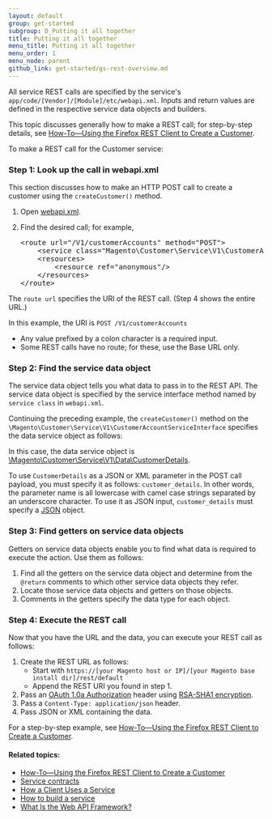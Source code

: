```yaml
---
layout: default
group: get-started
subgroup: D_Putting it all together
title: Putting it all together
menu_title: Putting it all together
menu_order: 1
menu_node: parent
github_link: get-started/gs-rest-overview.md
---
```


All service REST calls are specified by the service's `app/code/[Vendor]/[Module]/etc/webapi.xml`. Inputs and return values are defined in the respective service data objects and builders.

This topic discusses generally how to make a REST call; for step-by-step details, see <a href="{{ site.gdeurl }}get-started/rest/rest-ff-rest-client.html">How-To&mdash;Using the Firefox REST Client to Create a Customer</a>.

To make a REST call for the Customer service:

<div id="accordion">
<h3>Step 1: Look up the call in webapi.xml</h3>
<div><p>This section discusses how to make an HTTP POST call to create a customer using the <code>createCustomer()</code> method.</p>
<ol><li>Open <a href="{{ site.mage2000url }}app/code/Magento/Customer/etc/webapi.xml" target="_blank">webapi.xml</a>.</li>
<li><p>Find the desired call; for example,</p>
<pre>
&lt;route url="/V1/customerAccounts" method="POST">
    &lt;service class="Magento\Customer\Service\V1\CustomerAccountServiceInterface" method="createCustomer"/>
    &lt;resources>
        &lt;resource ref="anonymous"/>
    &lt;/resources>
&lt;/route>
</pre></li></ol>
<p>The <code>route url</code> specifies the URI of the REST call. (Step 4 shows the entire URL.)</p>
<p>In this example, the URI is <code>POST /V1/customerAccounts</code></p>
<div class="bs-callout bs-callout-info" id="info">
  <ul class="note"><li>Any value prefixed by a colon character is a required input.</li>
  <li>Some REST calls have no route; for these, use the Base URL only.</li></ul>
  </div>
</div>

<h3>Step 2: Find the service data object</h3>
<div>
<p>The service data object tells you what data to pass in to the REST API. The service data object is specified by the service interface method named by <code>service class</code> in <code>webapi.xml</code>.</p>
<p>Continuing the preceding example, the <code>createCustomer()</code> method on the <code>\Magento\Customer\Service\V1\CustomerAccountServiceInterface</code> specifies the data service object as follows:</p>
<script src="https://gist.github.com/xcomSteveJohnson/9775420.js"></script>
<p>In this case, the data service object is <a href="{{ site.mage2000url }}app/code/Magento/Customer/Service/V1/Data/CustomerDetails.php" target="_blank">\Magento\Customer\Service\V1\Data\CustomerDetails</a>.</p>
<div class="bs-callout bs-callout-info" id="info">
  <p>To use <code>CustomerDetails</code> as a JSON or XML parameter in the POST call payload, you must specify it as follows: <code>customer_details</code>. In other words, the parameter name is all lowercase with camel case strings separated by an underscore character. To use it as JSON input, <code>customer_details</code> must specify a <a href="http://www.json.com/" target="_blank">JSON</a> object.</p>
  </div>

</div>

<h3>Step 3: Find getters on service data objects</h3>
<div>
<p>Getters on service data objects enable you to find what data is required to execute the action. Use them as follows:</p>
<ol><li>Find all the getters on the service data object and determine from the <code>@return</code> comments to which other service data objects they refer.</li>
<li>Locate those service data objects and getters on those objects.</li>
<li>Comments in the getters specify the data type for each object.</li></ol>
</div>

<h3>Step 4: Execute the REST call</h3>
<div>
<p>Now that you have the URL and the data, you can execute your REST call as follows:</p>
<ol><li>Create the REST URL as follows:
<ul><li>Start with <code>https://[your Magento host or IP]/[your Magento base install dir]/rest/default</code></li>
<li>Append the REST URI you found in step 1.</li></ul>
</li>
<li>Pass an <a href="http://tools.ietf.org/html/rfc5849#section-3.4" target="_blank">OAuth 1.0a Authorization</a> header using <a href="http://tools.ietf.org/html/rfc5849#section-4.1" target="_blank">RSA-SHA1 encryption</a>.</li>
<li>Pass a <code>Content-Type: application/json</code> header.</code></li>
<li>Pass JSON or XML containing the data.</li></ol>
<p>For a step-by-step example, see <a href="{{ site.gdeurl }}get-started/rest/rest-ff-rest-client.html">How-To&mdash;Using the Firefox REST Client to Create a Customer</a>.</p>
</div>
</div>


#### Related topics:

*	<a href="{{ site.gdeurl }}get-started/rest/rest-ff-rest-client.html">How-To&mdash;Using the Firefox REST Client to Create a Customer</a>
*	<a href="{{ site.gdeurl }}extension-dev-guide/services/what-is-svc.html">Service contracts</a>
*	<a href="{{ site.gdeurl }}extension-dev-guide/services/svc-how-to-use.html">How a Client Uses a Service</a>
*	<a href="{{ site.gdeurl }}extension-dev-guide/services/build-svc.html">How to build a service</a>
*	<a href="{{ site.gdeurl }}get-started/webapi/what-is-webapi.html">What Is the Web API Framework?</a>
